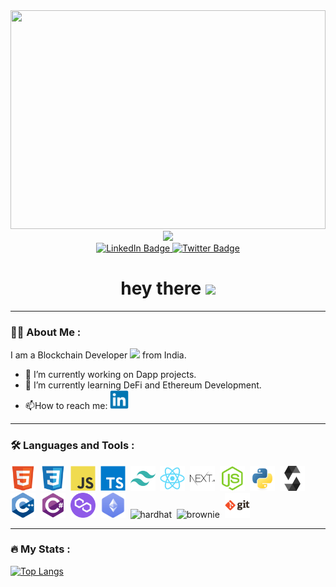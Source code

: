 <div align="center">
  <img src="https://media.giphy.com/media/cslymPhocHWGTqknfI/giphy.gif" width="100%" height="350"/>
</div>


<div id="header" align="center">
 <img src="https://media.giphy.com/media/HEPwfdu6T6svpPE1eN/giphy.gif" width="100"/>
  <div id="badges">
  <a href="https://www.linkedin.com/in/anuj-shringi-149b57186/">
    <img src="https://img.shields.io/badge/LinkedIn-blue?style=for-the-badge&logo=linkedin&logoColor=white" alt="LinkedIn Badge"/>
  </a>
  <a href="https://twitter.com/ianujshringi">
    <img src="https://img.shields.io/badge/Twitter-blue?style=for-the-badge&logo=twitter&logoColor=white" alt="Twitter Badge"/>
  </a>
  </div>
  <h1>
    hey there
    <img src="https://media.giphy.com/media/hvRJCLFzcasrR4ia7z/giphy.gif" width="40"/>
  </h1>
</div>

---

### 👨‍💻 About Me :   
I am a Blockchain Developer <img src="https://media.giphy.com/media/WUlplcMpOCEmTGBtBW/giphy.gif" width="50"> from India.
- 🔭 I’m currently working on Dapp projects.   
- 🌱 I’m currently learning DeFi and Ethereum Development.   
- :mailbox:How to reach me:    <a href="https://www.linkedin.com/in/anuj-shringi-149b57186/">
    <img src="https://github.com/devicons/devicon/blob/master/icons/linkedin/linkedin-original.svg" width="30"/>
  </a>
---

### :hammer_and_wrench: Languages and Tools :
<div>
  <img src="https://github.com/devicons/devicon/blob/master/icons/html5/html5-original.svg" title="HTML5" alt="html" width="40" height="40"/>&nbsp;
  <img src="https://github.com/devicons/devicon/blob/master/icons/css3/css3-original.svg" title="CSS3" alt="css" width="40" height="40"/>&nbsp;
  <img src="https://github.com/devicons/devicon/blob/master/icons/javascript/javascript-original.svg" title="Javascript" alt="Javascript" width="40" height="40"/>&nbsp;
  <img src="https://github.com/devicons/devicon/blob/master/icons/typescript/typescript-original.svg" title="Typescript" alt="Typescript" width="40" height="40"/>&nbsp;
  <img src="https://github.com/devicons/devicon/blob/master/icons/tailwindcss/tailwindcss-plain.svg" title="TailwindCSS" alt="tailwind" width="40" height="40"/>&nbsp;
  <img src="https://github.com/devicons/devicon/blob/master/icons/react/react-original.svg" title="ReactJs" alt="react" width="40" height="40"/>&nbsp;
  <img src="https://github.com/devicons/devicon/blob/master/icons/nextjs/nextjs-original-wordmark.svg" title="NextJs" alt="next" width="40" height="40"/>&nbsp;
  <img src="https://github.com/devicons/devicon/blob/master/icons/nodejs/nodejs-original.svg" title="NodeJs" alt="node" width="40" height="40"/>&nbsp;
  <img src="https://github.com/devicons/devicon/blob/master/icons/python/python-original.svg" title="Python" alt="python" width="40" height="40"/>&nbsp;
  <img src="https://github.com/devicons/devicon/blob/master/icons/solidity/solidity-original.svg" title="Solidity" alt="solidity" width="40" height="40"/>&nbsp;
  <img src="https://github.com/devicons/devicon/blob/master/icons/cplusplus/cplusplus-original.svg" title="C++" alt="c++" width="40" height="40"/>&nbsp;
  <img src="https://github.com/devicons/devicon/blob/master/icons/csharp/csharp-original.svg" title="C#" alt="c#" width="40" height="40"/>&nbsp;
  <img src="https://github.com/devicons/devicon/blob/master/icons/polygon/polygon-original.svg" title="Polygon" alt="polygon" width="40" height="40"/>&nbsp;
  <img src="https://github.com/iamlucnguyen/react-native-cryptocurrency-hexagon-icons/blob/master/assets/originals/eth.svg" title="Ethereum" alt="ethereum" width="40" height="40"/>&nbsp;
  <img src="https://chainstack.com/wp-content/uploads/2021/12/hardhat.png" title="Hatdhat" alt="hardhat" width="40" height="40"/>&nbsp;
  <img src="https://avatars.githubusercontent.com/u/55654090?s=200&v=4" title="Brownie" alt="brownie" width="40" height="40"/>&nbsp;
  <img src="https://github.com/devicons/devicon/blob/master/icons/git/git-original-wordmark.svg" title="Git" **alt="Git" width="40" height="40"/>
</div>

---

### :fire: My Stats :

[![Top Langs](https://github-readme-stats.vercel.app/api/top-langs/?username=ianujshringi&layout=compact&theme=vision-friendly-dark)](https://github.com/anuraghazra/github-readme-stats)
